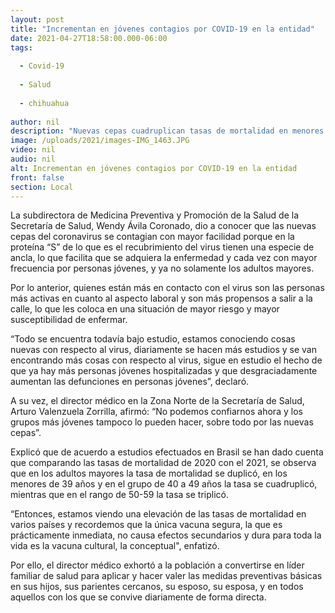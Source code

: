 ```yaml
---
layout: post
title: "Incrementan en jóvenes contagios por COVID-19 en la entidad"
date: 2021-04-27T18:58:00.000-06:00
tags:
  
  - Covid-19
  
  - Salud
  
  - chihuahua
  
author: nil
description: "Nuevas cepas cuadruplican tasas de mortalidad en menores de 39 años y en el grupo de 40 a 49 años, muestran estudios comparativos de 2020 y 2021 en Brasil, advierten autoridades de la Secretaría de Salud"
image: /uploads/2021/images-IMG_1463.JPG
video: nil
audio: nil
alt: Incrementan en jóvenes contagios por COVID-19 en la entidad
front: false
section: Local
---
```


La subdirectora de Medicina Preventiva y Promoción de la Salud de la Secretaría de Salud, Wendy Ávila Coronado, dio a conocer que las nuevas cepas del coronavirus se contagian con mayor facilidad porque en la proteína “S” de lo que es el recubrimiento del virus tienen una especie de ancla, lo que facilita que se adquiera la enfermedad y cada vez con mayor frecuencia por personas jóvenes, y ya no solamente los adultos mayores.

Por lo anterior, quienes están más en contacto con el virus son las personas más activas en cuanto al aspecto laboral y son más propensos a salir a la calle, lo que les coloca en una situación de mayor riesgo y mayor susceptibilidad de enfermar.

“Todo se encuentra todavía bajo estudio, estamos conociendo cosas nuevas con respecto al virus, diariamente se hacen más estudios y se van encontrando más cosas con respecto al virus, sigue en estudio el hecho de que ya hay más personas jóvenes hospitalizadas y que desgraciadamente aumentan las defunciones en personas jóvenes”, declaró.

A su vez, el director médico en la Zona Norte de la Secretaría de Salud, Arturo Valenzuela Zorrilla, afirmó: “No podemos confiarnos ahora y los grupos más jóvenes tampoco lo pueden hacer, sobre todo por las nuevas cepas”.

Explicó que de acuerdo a estudios efectuados en Brasil se han dado cuenta que comparando las tasas de mortalidad de 2020 con el 2021, se observa que en los adultos mayores la tasa de mortalidad se duplicó, en los menores de 39 años y en el grupo de 40 a 49 años la tasa se cuadruplicó, mientras que en el rango de 50-59 la tasa se triplicó.

“Entonces, estamos viendo una elevación de las tasas de mortalidad en varios países y recordemos que la única vacuna segura, la que es prácticamente inmediata, no causa efectos secundarios y dura para toda la vida es la vacuna cultural, la conceptual", enfatizó.

Por ello, el director médico exhortó a la población a convertirse en líder familiar de salud para aplicar y hacer valer las medidas preventivas básicas en sus hijos, sus parientes cercanos, su esposo, su esposa, y en todos aquellos con los que se convive diariamente de forma directa.